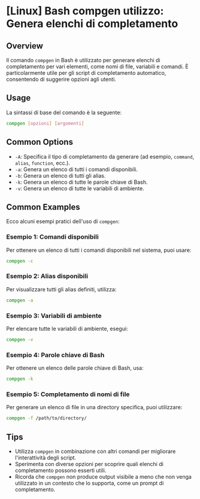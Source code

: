 # [Linux] Bash compgen utilizzo: Genera elenchi di completamento

## Overview
Il comando `compgen` in Bash è utilizzato per generare elenchi di completamento per vari elementi, come nomi di file, variabili e comandi. È particolarmente utile per gli script di completamento automatico, consentendo di suggerire opzioni agli utenti.

## Usage
La sintassi di base del comando è la seguente:

```bash
compgen [opzioni] [argomenti]
```

## Common Options
- `-A`: Specifica il tipo di completamento da generare (ad esempio, `command`, `alias`, `function`, ecc.).
- `-a`: Genera un elenco di tutti i comandi disponibili.
- `-b`: Genera un elenco di tutti gli alias.
- `-k`: Genera un elenco di tutte le parole chiave di Bash.
- `-v`: Genera un elenco di tutte le variabili di ambiente.

## Common Examples
Ecco alcuni esempi pratici dell'uso di `compgen`:

### Esempio 1: Comandi disponibili
Per ottenere un elenco di tutti i comandi disponibili nel sistema, puoi usare:

```bash
compgen -c
```

### Esempio 2: Alias disponibili
Per visualizzare tutti gli alias definiti, utilizza:

```bash
compgen -a
```

### Esempio 3: Variabili di ambiente
Per elencare tutte le variabili di ambiente, esegui:

```bash
compgen -v
```

### Esempio 4: Parole chiave di Bash
Per ottenere un elenco delle parole chiave di Bash, usa:

```bash
compgen -k
```

### Esempio 5: Completamento di nomi di file
Per generare un elenco di file in una directory specifica, puoi utilizzare:

```bash
compgen -f /path/to/directory/
```

## Tips
- Utilizza `compgen` in combinazione con altri comandi per migliorare l'interattività degli script.
- Sperimenta con diverse opzioni per scoprire quali elenchi di completamento possono esserti utili.
- Ricorda che `compgen` non produce output visibile a meno che non venga utilizzato in un contesto che lo supporta, come un prompt di completamento.